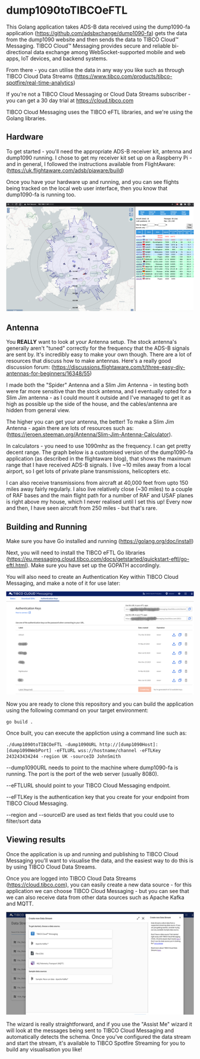 # dump1090toTIBCOeFTL

This Golang application takes ADS-B data received using the dump1090-fa application (https://github.com/adsbxchange/dump1090-fa) gets the data from the dump1090 website and then sends the data to TIBCO Cloud™ Messaging. TIBCO Cloud™ Messaging provides secure and reliable bi-directional data exchange among WebSocket-supported mobile and web apps, IoT devices, and backend systems.

From there - you can utilise the data in any way you like such as through TIBCO Cloud Data Streams (https://www.tibco.com/products/tibco-spotfire/real-time-analytics)

If you're not a TIBCO Cloud Messaging or Cloud Data Streams subscriber - you can get a 30 day trial at https://cloud.tibco.com

TIBCO Cloud Messaging uses the TIBCO eFTL libraries, and we're using the Golang libraries.

## Hardware
To get started - you'll need the appropriate ADS-B receiver kit, antenna and dump1090 running. I chose to get my receiver kit set up on a Raspberry Pi - and in general, I followed the instructions available from FlightAware: (https://uk.flightaware.com/adsb/piaware/build)

Once you have your hardware up and running, and you can see flights being tracked on the local web user interface, then you know that dump1090-fa is running too.

![](Screenshot.png)

## Antenna

You **REALLY** want to look at your Antenna setup. The stock antenna's generally aren't "tuned" correctly for the frequency that the ADS-B signals are sent by. It's incredibly easy to make your own though. There are a lot of resources that discuss how to make antennas. Here's a really good discussion forum: (https://discussions.flightaware.com/t/three-easy-diy-antennas-for-beginners/16348/55)

I made both the "Spider" Antenna and a Slim Jim Antenna - in testing both were far more sensitive than the stock antenna, and I eventually opted for a Slim Jim antenna - as I could mount it outside and I've managed to get it as high as possible up the side of the house, and the cables/antenna are hidden from general view.

The higher you can get your antenna, the better! To make a Slim Jim Antenna - again there are lots of resources such as: (https://jeroen.steeman.org/Antenna/Slim-Jim-Antenna-Calculator).

In calculators - you need to use 1090mhz as the frequency. I can get pretty decent range. The graph below is a customised version of the dump1090-fa application (as described in the flightaware blog), that shows the maximum range that I have received ADS-B signals. I live ~10 miles away from a local airport, so I get lots of private plane transmissions, helicopters etc.

I can also receive transmissions from aircraft at 40,000 feet from upto 150 miles away fairly regularly. I also live relatively close (~30 miles) to a couple of RAF bases and the main flight path for a number of RAF and USAF planes is right above my house, which I never realised until I set this up! Every now and then, I have seen aircraft from 250 miles - but that's rare.

## Building and Running
Make sure you have Go installed and running (https://golang.org/doc/install)

Next, you will need to install the TIBCO eFTL Go libraries (https://eu.messaging.cloud.tibco.com/docs/getstarted/quickstart-eftl/go-eftl.html). Make sure you have set up the GOPATH accordingly.

You will also need to create an Authentication Key within TIBCO Cloud Messaging, and make a note of it for use later:

![](AuthenticationKeys.png)


Now you are ready to clone this repository and you can build the application using the following command on your target environment:
```
go build .
```
Once built, you can execute the appliction using a command line such as:
```
./dump1090toTIBCOeFTL -dump1090URL http://[dump1090Host]:[dump1090WebPort] -eFTLURL wss://hostname/channel -eFTLKey 243243434244 -region UK -sourceID JohnSmith
```

--dump1090URL needs to point to the machine where dump1090-fa is running. The port is the port of the web server (usually 8080).

--eFTLURL should point to your TIBCO Cloud Messaging endpoint.

--eFTLKey is the authentication key that you create for your endpoint from TIBCO Cloud Messaging.

--region and --sourceID are used as text fields that you could use to filter/sort data

## Viewing results

Once the application is up and running and publishing to TIBCO Cloud Messaging you'll want to visualise the data, and the easiest way to do this is by using TIBCO Cloud Data Streams. 

Once you are logged into TIBCO Cloud Data Streams (https://cloud.tibco.com), you can easily create a new data source - for this application we can choose TIBCO Cloud Messaging - but you can see that we can also receive data from other data sources such as Apache Kafka and MQTT.

![](CloudDataStreams.png)

The wizard is really straightforward, and if you use the "Assist Me" wizard it will look at the messages being sent to TIBCO Cloud Messaging and automatically detects the schema. Once you've configured the data stream and start the stream, it's available to TIBCO Spotfire Streaming for you to build any visualisation you like!